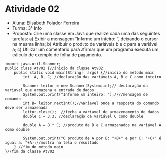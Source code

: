 # Atividade 02

* Aluna: Elisabeth Folador Ferreira
* Turma: 3° Info 
* Proposta: Crie uma classe em Java que realize cada uma das seguintes tarefas:
a) Exibir a mensagem “Informe um inteiro: “, deixando o cursor na mesma linha;
b) Atribuir o produto de variáveis b e c para a variável a;
c) Utilizar um comentário para afirmar que um programa executa um cálculo de exemplo de folha de pagamento.

```
import java.util.Scanner;
public class Atv02 {//inicio da classe Atv02
    public static void main(String[] args) {//inicio do método main
        int  A, B, C; //declaração das variáveis A, B e C como inteiro

        Scanner leitor = new Scanner(System.in);// declaração da variavel que armazena a entrada de dados
        System.out.print("Informe um inteiro: ");////mensagem de comando 
        int B= leitor.nextInt();//variavel onde a resposta do comando deve ser armazenada
        leitor.close();  //fecha a variavel de armazenamento de dados
        double C = 3.3; //declaração da variável C como double
        
        double A = B * C; //produto de B e C armazenados na variável A como double
        
        System.out.print("O produto de A por B: "+B+" e por C: "+C+" é igual a: "+A);//mostra na tela o resultado 
    } //fim do método main
}//fim da classe Atv02 

